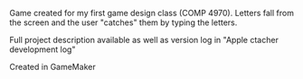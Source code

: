 Game created for my first game design class (COMP 4970). Letters fall from the screen and the user "catches" them by typing the letters.

Full project description available as well as version log in "Apple ctacher development log"

Created in GameMaker
